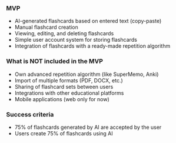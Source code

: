 ### MVP

- AI-generated flashcards based on entered text (copy-paste)
- Manual flashcard creation
- Viewing, editing, and deleting flashcards
- Simple user account system for storing flashcards
- Integration of flashcards with a ready-made repetition algorithm

### What is NOT included in the MVP

- Own advanced repetition algorithm (like SuperMemo, Anki)
- Import of multiple formats (PDF, DOCX, etc.)
- Sharing of flashcard sets between users
- Integrations with other educational platforms
- Mobile applications (web only for now)

### Success criteria

- 75% of flashcards generated by AI are accepted by the user
- Users create 75% of flashcards using AI
